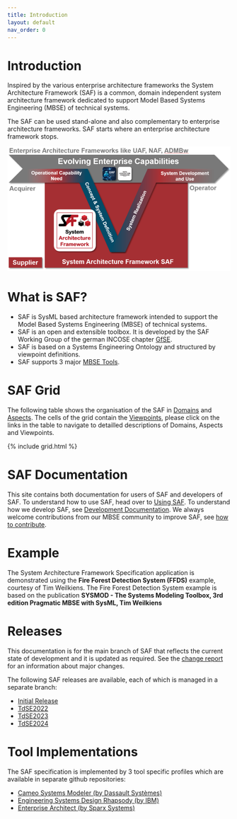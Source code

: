 ```yaml
---
title: Introduction
layout: default
nav_order: 0
---
```

# Introduction
Inspired by the various enterprise architecture frameworks the System Architecture Framework (SAF) is a common, domain independent system architecture framework dedicated to support Model Based Systems Engineering (MBSE) of technical systems. 

The SAF can be used stand-alone and also complementary to enterprise architecture frameworks. SAF starts where an enterprise architecture framework stops.

![Bild](./assets/images/EAandSAF.png)

# What is SAF? 
* SAF is SysML based architecture framework intended to support the Model Based Systems Engineering (MBSE) of technical systems.
* SAF is an open and extensible toolbox. It is developed by the SAF Working Group of the german INCOSE chapter [GfSE](https://gfse.org).
* SAF is based on a Systems Engineering Ontology and structured by viewpoint definitions.
* SAF supports 3 major [MBSE Tools](#tool-implementations). 

# SAF Grid
The following table shows the organisation of the SAF in [Domains](./userdoc/faq.md#domains) and [Aspects](./userdoc/faq.md#aspects). The cells of the grid contain the [Viewpoints](./userdoc/faq.md#viewpoints), please click on the links in the table to navigate to detailled descriptions of Domains, Aspects and Viewpoints.

{% include grid.html %}

# SAF Documentation

This site contains both documentation for users of SAF and developers of SAF. To understand how to use SAF, head over to [Using SAF](./userdoc/using.md). To understand how we develop SAF, see [Development Documentation](./devdoc/devdoc.md). We always welcome contributions from our MBSE community to improve SAF, see [how to contribute](./userdoc/contributing.md).

# Example
The System Architecture Framework Specification application is demonstrated using the **Fire Forest Detection System (FFDS)** example, courtesy of Tim Weilkiens. The Fire Forest Detection System example is based on the publication **SYSMOD - The Systems Modeling Toolbox, 3rd edition Pragmatic MBSE with SysML, Tim Weilkiens**

# Releases
This documentation is for the main branch of SAF that reflects the current state of development and it is updated as required. See the [change report](CHANGES.md) for an information about major changes.

The following SAF releases are available, each of which is managed in a separate branch:
* [Initial Release](https://github.com/GfSE/SAF-Specification/tree/Initial-Release/README.md)
* [TdSE2022](https://github.com/GfSE/SAF-Specification/tree/TdSE2022/README.md)
* [TdSE2023](https://github.com/GfSE/SAF-Specification/tree/TdSE2023/README.md)
* [TdSE2024](https://saf.gfse.org/version/TdSE2024)

# Tool Implementations
The SAF specification is implemented by 3 tool specific profiles which are available in separate github repositories:

* [Cameo Systems Modeler (by Dassault Systèmes)](https://github.com/GfSE/SAF-Cameo-Profile)
* [Engineering Systems Design Rhapsody (by IBM)](https://github.com/GfSE/SAF-Rhapsody-Profile)
* [Enterprise Architect (by Sparx Systems)](https://github.com/GfSE/SAF-EA-Profile)
